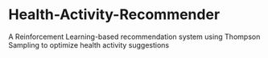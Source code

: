 # Health-Activity-Recommender
A Reinforcement Learning-based recommendation system using Thompson Sampling to optimize health activity suggestions
